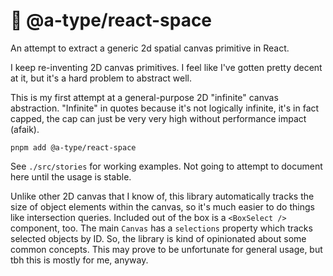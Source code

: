 # 🌌 @a-type/react-space

An attempt to extract a generic 2d spatial canvas primitive in React.

I keep re-inventing 2D canvas primitives. I feel like I've gotten pretty decent at it, but it's a hard problem to abstract well.

This is my first attempt at a general-purpose 2D "infinite" canvas abstraction. "Infinite" in quotes because it's not logically infinite, it's in fact capped, the cap can just be very very high without performance impact (afaik).

`pnpm add @a-type/react-space`

See `./src/stories` for working examples. Not going to attempt to document here until the usage is stable.

Unlike other 2D canvas that I know of, this library automatically tracks the size of object elements within the canvas, so it's much easier to do things like intersection queries. Included out of the box is a `<BoxSelect />` component, too. The main `Canvas` has a `selections` property which tracks selected objects by ID. So, the library is kind of opinionated about some common concepts. This may prove to be unfortunate for general usage, but tbh this is mostly for me, anyway.
